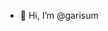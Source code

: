- 👋 Hi, I’m @garisum
<!---
garisum/garisum is a ✨ special ✨ repository because its `README.md` (this file) appears on your GitHub profile.
You can click the Preview link to take a look at your changes.
--->
